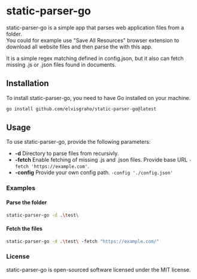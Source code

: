 # static-parser-go

static-parser-go is a simple app that parses web application files from a folder.  
You could for example use "Save All Resources" browser extension to download all website files and then
parse the with this app.  
  
It is a simple regex matching defined in config.json, but it also can fetch missing .js or .json files found in
documents.

## Installation

To install static-parser-go, you need to have Go installed on your machine.

```sh
go install github.com/elvisgraho/static-parser-go@latest
```

## Usage

To use static-parser-go, provide the following parameters:

* **-d** Directory to parse files from recursivly.
* **-fetch** Enable fetching of missing .js and .json files. Provide base URL ```-fetch 'https://example.com'```.
* **-config** Provide your own config path. ```-config './config.json'```

### Examples

#### Parse the folder

```sh
static-parser-go -d .\test\
```

#### Fetch the files

```sh
static-parser-go -d .\test\ -fetch "https://example.com/"
```

### License

static-parser-go is open-sourced software licensed under the MIT license.
